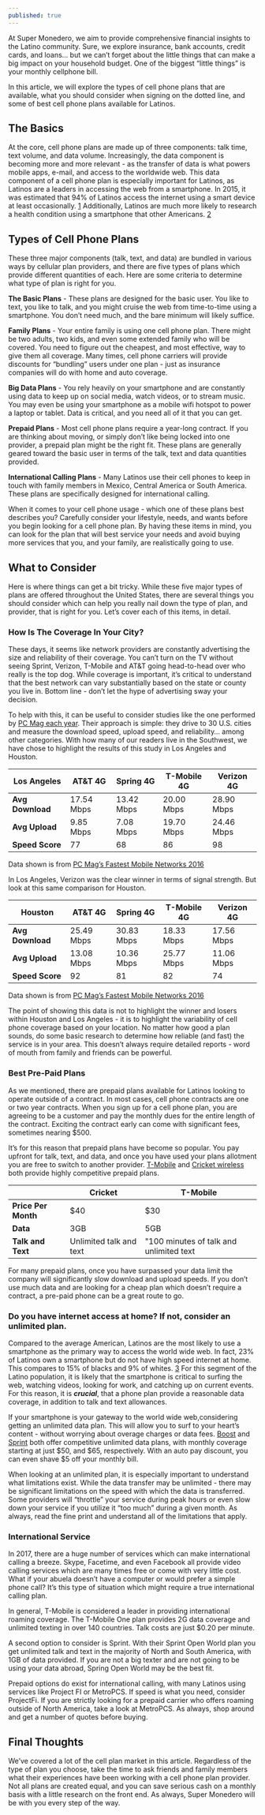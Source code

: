 ```yaml
---
published: true
---
```


At Super Monedero, we aim to provide comprehensive financial insights to the Latino community. Sure, we explore insurance, bank accounts, credit cards, and loans… but we can’t forget about the little things that can make a big impact on your household budget. One of the biggest “little things” is your monthly cellphone bill. 

In this article, we will explore the types of cell phone plans that are available, what you should consider when signing on the dotted line, and some of best cell phone plans available for Latinos.

## The Basics

At the core, cell phone plans are made up of three components: talk time, text volume, and data volume. Increasingly, the data component is becoming more and more relevant - as the transfer of data is what powers mobile apps, e-mail, and access to the worldwide web. This data component of a cell phone plan is especially important for Latinos, as Latinos are a leaders in accessing the web from a smartphone. In 2015, it was estimated that 94% of Latinos access the internet using a smart device at least occasionally. [1] Additionally, Latinos are much more likely to research a health condition using a smartphone that other Americans. [2]

## Types of Cell Phone Plans

These three major components (talk, text, and data) are bundled in various ways by cellular plan providers, and there are five types of plans which provide different quantities of each. Here are some criteria to determine what type of plan is right for you.

**The Basic Plans** - These plans are designed for the basic user. You like to text, you like to talk, and you might cruise the web from time-to-time using a smartphone. You don’t need much, and the bare minimum will likely suffice.

**Family Plans** - Your entire family is using one cell phone plan. There might be two adults, two kids, and even some extended family who will be covered. You need to figure out the cheapest, and most effective, way to give them all coverage. Many times, cell phone carriers will provide discounts for “bundling” users under one plan - just as insurance companies will do with home and auto coverage.

**Big Data Plans** - You rely heavily on your smartphone and are constantly using data to keep up on social media, watch videos, or to stream music. You may even be using your smartphone as a mobile wifi hotspot to power a laptop or tablet. Data is critical, and you need all of it that you can get.

**Prepaid Plans** - Most cell phone plans require a year-long contract. If you are thinking about moving, or simply don’t like being locked into one provider, a prepaid plan might be the right fit. These plans are generally geared toward the basic user in terms of the talk, text and data quantities provided.

**International Calling Plans** - Many Latinos use their cell phones to keep in touch with family members in Mexico, Central America or South America. These plans are specifically designed for international calling.

When it comes to your cell phone usage - which one of these plans best describes you? Carefully consider your lifestyle, needs, and wants before you begin looking for a cell phone plan. By having these items in mind, you can look for the plan that will best service your needs and avoid buying more services that you, and your family, are realistically going to use.

## What to Consider

Here is where things can get a bit tricky. While these five major types of plans are offered throughout the United States, there are several things you should consider which can help you really nail down the type of plan, and provider, that is right for you. Let’s cover each of this items, in detail.

### How Is The Coverage In Your City?

These days, it seems like network providers are constantly advertising the size and reliability of their coverage. You can’t turn on the TV without seeing Sprint, Verizon, T-Mobile and AT&T going head-to-head over who really is the top dog. While coverage is important, it’s critical to understand that the best network can vary substantially based on the state or county you live in. Bottom line - don’t let the hype of advertising sway your decision.

To help with this, it can be useful to consider studies like the one performed by [PC Mag each year](http://www.pcmag.com/Fastest-Mobile-Networks). Their approach is simple: they drive to 30 U.S. cities and measure the download speed, upload speed, and reliability… among other categories. With how many of our readers live in the Southwest, we have chose to highlight the results of this study in Los Angeles and Houston.

| **Los Angeles**  | **AT&T 4G**    | **Spring 4G**  | **T-Mobile 4G** | **Verizon 4G** |
|--------------|------------|------------|-------------|------------|
| **Avg Download** | 17.54 Mbps | 13.42 Mbps | 20.00 Mbps  | 28.90 Mbps |
| **Avg Upload**   | 9.85 Mbps  | 7.08 Mbps  | 19.70 Mbps  | 24.46 Mbps |
| **Speed Score**  | 77         | 68         | 86          | 98         |

Data shown is from [PC Mag’s Fastest Mobile Networks 2016](http://www.pcmag.com/article/345123/fastest-mobile-networks-2016/19)

In Los Angeles, Verizon was the clear winner in terms of signal strength. But look at this same comparison for Houston.

| **Houston**     | **AT&T 4G**    | **Spring 4G** | **T-Mobile 4G** | **Verizon 4G** |
|--------------|------------|------------|-------------|------------|
| **Avg Download** | 25.49 Mbps | 30.83 Mbps | 18.33 Mbps  | 17.56 Mbps |
| **Avg Upload**   | 13.08 Mbps | 10.36 Mbps | 25.77 Mbps  | 11.06 Mbps |
| **Speed Score**  | 92         | 81         | 82          | 74         |

Data shown is from [PC Mag’s Fastest Mobile Networks 2016](http://www.pcmag.com/article/345123/fastest-mobile-networks-2016/19)

The point of showing this data is not to highlight the winner and losers within Houston and Los Angeles - it is to highlight the variability of cell phone coverage based on your location. No matter how good a plan sounds, do some basic research to determine how reliable (and fast) the service is in your area. This doesn’t always require detailed reports - word of mouth from family and friends can be powerful.

### Best Pre-Paid Plans

As we mentioned, there are prepaid plans available for Latinos looking to operate outside of a contract. In most cases, cell phone contracts are one or two year contracts. When you sign up for a cell phone plan, you are agreeing to be a customer and pay the monthly dues for the entire length of the contract. Exciting the contract early can come with significant fees, sometimes nearing $500.

It’s for this reason that prepaid plans have become so popular. You pay upfront for talk, text, and data, and once you have used your plans allotment you are free to switch to another provider. [T-Mobile](https://www.t-mobile.com/) and [Cricket wireless](https://www.cricketwireless.com/) both provide highly competitive prepaid plans.

|                 | **Cricket**                | **T-Mobile**           |
|-----------------|-------------------------|----------------------|
| **Price Per Month** | $40                     | $30                  |
|**Data**           | 3GB                     | 5GB                  |
| **Talk and Text**   | Unlimited talk and text | "100 minutes of talk and unlimited text |

For many prepaid plans, once you have surpassed your data limit the company will significantly slow download and upload speeds. If you don’t use much data and are looking for a cheap plan which doesn’t require a contract, a pre-paid phone can be a great route to go.

### Do you have internet access at home? If not, consider an unlimited plan.

Compared to the average American, Latinos are the most likely to use a smartphone as the primary way to access the world wide web. In fact, 23% of Latinos own a smartphone but do not have high speed internet at home. This compares to 15% of blacks and 9% of whites. [3] For this segment of the Latino population, it is likely that the smartphone is critical to surfing the web, watching videos, looking for work, and catching up on current events. For this reason, it is _**crucial**_, that a phone plan provide a reasonable data coverage, in addition to talk and text allowances.

If your smartphone is your gateway to the world wide web,considering getting an unlimited data plan. This will allow you to surf to your heart’s content - without worrying about overage charges or data fees. [Boost](https://www.boostmobile.com/#!/) and [Sprint](https://www.sprint.com/) both offer competitive unlimited data plans, with monthly coverage starting at just $50, and $65, respectively. With an auto pay discount, you can even shave $5 off your monthly bill.

When looking at an unlimited plan, it is especially important to understand what limitations exist. While the data transfer may be unlimited - there may be significant limitations on the speed with which the data is transferred. Some providers will “throttle” your service during peak hours or even slow down your service if you utilize it “too much” during a given month. As always, read the fine print and understand all of the limitations that apply.

### International Service

In 2017, there are a huge number of services which can make international calling a breeze. Skype, Facetime, and even Facebook all provide video calling services which are many times free or come with very little cost. What if your abuela doesn’t have a computer or would prefer a simple phone call? It’s this type of situation which might require a true international calling plan.

In general, T-Mobile is considered a leader in providing international roaming coverage. The T-Mobile One plan provides 2G data coverage and unlimited texting in over 140 countries. Talk costs are just $0.20 per minute.

A second option to consider is Sprint. With their Sprint Open World plan you get unlimited talk and text in the majority of North and South America, with 1GB of data provided. If you are not a big texter and are not going to be using your data abroad, Spring Open World may be the best fit.

Prepaid options do exist for international calling, with many Latinos using services like Project FI or MetroPCS. If speed is what you need, consider ProjectFi. If you are strictly looking for a prepaid carrier who offers roaming outside of North America, take a look at MetroPCS. As always, shop around and get a number of quotes before buying.

## Final Thoughts

We’ve covered a lot of the cell plan market in this article. Regardless of the type of plan you choose, take the time to ask friends and family members what their experiences have been working with a cell phone plan provider. Not all plans are created equal, and you can save serious cash on a monthly basis with a little research on the front end. As always, Super Monedero will be with you every step of the way.

[1]:http://www.pewhispanic.org/2016/07/20/3-hispanics-and-mobile-access-to-the-internet/
[2]:http://www.pewresearch.org/fact-tank/2015/04/30/racial-and-ethnic-differences-in-how-people-use-mobile-technology/  
[3]: http://www.pewinternet.org/fact-sheet/mobile/

